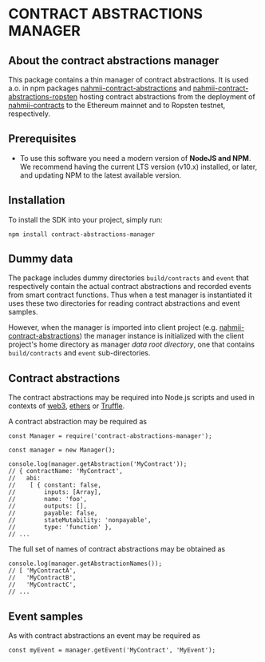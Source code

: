 # CONTRACT ABSTRACTIONS MANAGER

## About the contract abstractions manager

This package contains a thin manager of contract abstractions. It is used a.o. in npm packages 
[nahmii-contract-abstractions](https://github.com/hubiinetwork/nahmii-contract-abstractions.git) and 
[nahmii-contract-abstractions-ropsten](https://github.com/hubiinetwork/nahmii-contract-abstractions-ropsten.git) 
hosting contract abstractions from the deployment of 
[nahmii-contracts](https://github.com/hubiinetwork/nahmii-contracts.git) to the Ethereum 
mainnet and to Ropsten testnet, respectively. 

## Prerequisites

* To use this software you need a modern version of **NodeJS and NPM**.
  We recommend having the current LTS version (v10.x) installed, or
  later, and updating NPM to the latest available version.

## Installation

To install the SDK into your project, simply run:

```
npm install contract-abstractions-manager
```

## Dummy data

The package includes dummy directories `build/contracts` and `event` that respectively contain the 
actual contract abstractions and recorded events from smart contract functions. Thus when a test manager
is instantiated it uses these two directories for reading contract abstractions and event samples.

However, when the manager is imported into client project (e.g. 
[nahmii-contract-abstractions](https://github.com/hubiinetwork/nahmii-contract-abstractions.git))
the manager instance is initialized with the client project's home directory as manager _data root 
directory_, one that contains `build/contracts` and `event` sub-directories.

## Contract abstractions

The contract abstractions may be required into Node.js scripts and used 
in contexts of [web3](https://web3js.readthedocs.io/en/latest/), 
[ethers](https://ethers.io) or [Truffle](https://truffleframework.com/).

A contract abstraction may be required as
```
const Manager = require('contract-abstractions-manager');

const manager = new Manager();

console.log(manager.getAbstraction('MyContract'));
// { contractName: 'MyContract',
//   abi:
//    [ { constant: false,
//        inputs: [Array],
//        name: 'foo',
//        outputs: [],
//        payable: false,
//        stateMutability: 'nonpayable',
//        type: 'function' },
// ...
```

The full set of names of contract abstractions may be obtained as
```
console.log(manager.getAbstractionNames());
// [ 'MyContractA',
//   'MyContractB',
//   'MyContractC',
// ...
``` 

## Event samples

As with contract abstractions an event may be required as
```
const myEvent = manager.getEvent('MyContract', 'MyEvent');
```

